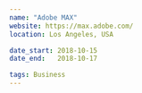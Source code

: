 ```yaml
---
name: "Adobe MAX"
website: https://max.adobe.com/
location: Los Angeles, USA

date_start: 2018-10-15
date_end:   2018-10-17

tags: Business
---
```

